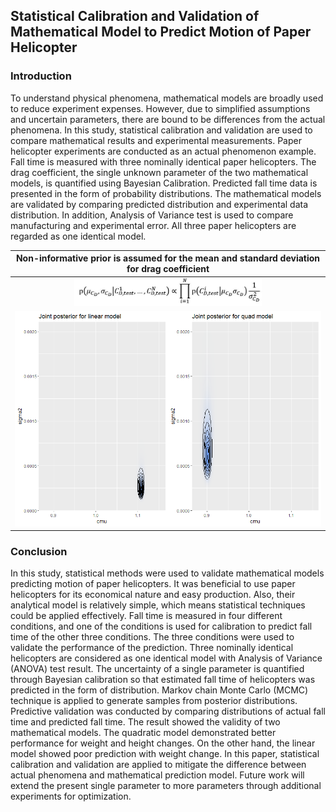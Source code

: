## Statistical Calibration and Validation of Mathematical Model to Predict Motion of Paper Helicopter

### Introduction

To understand physical phenomena, mathematical models are broadly used to reduce experiment expenses. However, due to simplified assumptions and uncertain parameters, there are bound to be differences from the actual phenomena. In this study, statistical calibration and validation are used to compare mathematical results and experimental measurements. Paper helicopter experiments are conducted as an actual phenomenon example. Fall time is measured with three nominally identical paper helicopters. The drag coefficient, the single unknown parameter of the two mathematical models, is quantified using Bayesian Calibration. Predicted fall time data is presented in the form of probability distributions. The mathematical  models are validated by comparing predicted distribution and experimental data distribution. In addition, Analysis of Variance test is used to compare manufacturing and experimental error. All three paper helicopters are regarded as one identical model.

|Non-informative prior is assumed for the mean and standard deviation for drag coefficient|
|:--:|
|<img src="figures/non-informative.JPG" width="300">|
|<img src="figures/linear and quad posterior distribution.jpg" width="500">|



### Conclusion

In this study, statistical methods were used to validate mathematical models predicting motion of paper helicopters. It was beneficial to use paper helicopters for its economical nature and easy production. Also, their analytical model is relatively simple, which means statistical techniques could be applied effectively. Fall time is measured in four different conditions, and one of the conditions is used for calibration to predict fall time of the other three conditions. The three conditions were used to validate the performance of the prediction. 
Three nominally identical helicopters are considered as one identical model with Analysis of Variance (ANOVA) test result. The uncertainty of a single parameter is quantified through Bayesian calibration so that estimated fall time of helicopters was predicted in the form of distribution. Markov chain Monte Carlo (MCMC) technique is applied to generate samples from posterior distributions. Predictive validation was conducted by comparing distributions of actual fall time and predicted fall time. The result showed the validity of two mathematical models. The quadratic model demonstrated better performance for weight and height changes. On the other hand, the linear model showed poor prediction with weight change.
In this paper, statistical calibration and validation are applied to mitigate the difference between actual phenomena and mathematical prediction model. Future work will extend the present single parameter to more parameters through additional experiments for optimization.
